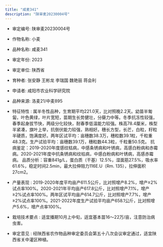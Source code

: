 ```yaml
---
title: "咸麦341"
description: "陕审麦20230004号"
---
```

* 审定编号:  陕审麦20230004号

*  作物名称:  小麦

*  品种名称:  咸麦341

*  审定年份:  2023

*  审定单位:  陕西省

* 育种者:  张安静 王彬龙 李瑞国 魏艳丽 蒋会利

*  申请者:  咸阳市农业科学研究院

*  品种来源:  洛麦21/中麦895

*  特征特性 : 
属半冬性品种，生育期平均221.0天，比对照晚2.2天。幼苗半匍匐，叶色黄绿，叶片宽短，苗期生长势健壮，分蘖力中等。冬季抗冻性较强，春季起身拔节快，两级分化较快，耐春季低温能力较强。株高78.4厘米，株型半紧凑，旗叶上举，抗倒伏能力较强，熟相好。穗长方型，长芒，白粒，籽粒半硬质，饱满度好。两年区试平均：亩穗数38.3万，穗粒数39.1粒，千粒重48.3克。生产试验平均：亩穗数39.1万，穗粒数44.3粒，千粒重50.5克。
抗病鉴定：2019-2020年度感纹枯病，中感条锈病和叶锈病，高感白粉病和赤霉病。2020-2021年度中抗条锈病和纹枯病，中感白粉病和叶锈病，高感赤霉病。
品质分析：容重841g/L，蛋白质（干基）12.5%，湿面筋27.5%，吸水率61.6%，稳定时间2.5min，最大拉伸阻力116E.U（Rm. 135），拉伸面积27cm2。
 
*  产量表现 : 
2019-2020年度平均亩产611.5公斤，比对照增产8.2%，增产≥2%试点率100%。2020-2021年平均亩产617.8公斤，比对照增产7.1%，增产≥2%试点率100%。两年区试平均亩产614.7公斤，比对照增产7.7%，增产≥2%试点率100%。2021-2022年度生产试验平均亩产658.1公斤，比对照增产5.6%，增产点率100%。

*  栽培技术要点 : 
适宜播期10月上中旬，适宜基本苗16～22万/亩，注意防治病虫害。

*  审定意见 : 
经陕西省农作物品种审定委员会第五十八次会议审定通过，适宜陕西省关中灌区种植。
